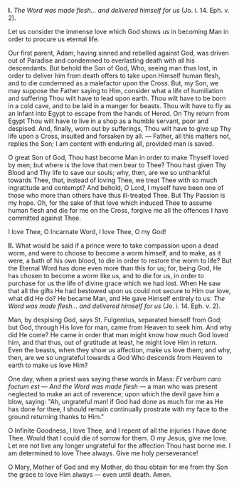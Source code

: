 
**I\.** *The Word was made flesh... and delivered himself for us* (Jo. i. 14. Eph. v. 2).

Let us consider the immense love which God shows us in becoming Man in order to procure us eternal life.

Our first parent, Adam, having sinned and rebelled against God, was driven out of Paradise and condemned to everlasting death with all his descendants. But behold the Son of God, Who, seeing man thus lost, in order to deliver him from death offers to take upon Himself human flesh, and to die condemned as a malefactor upon the Cross. But, my Son, we may suppose the Father saying to Him, consider what a life of humiliation and suffering Thou wilt have to lead upon earth. Thou wilt have to be born in a cold cave, and to be laid in a manger for beasts. Thou wilt have to fly as an Infant into Egypt to escape from the hands of Herod. On Thy return from Egypt Thou wilt have to live in a shop as a humble servant, poor and despised. And, finally, worn out by sufferings, Thou wilt have to give up Thy life upon a Cross, insulted and forsaken by all. — Father, all this matters not, replies the Son; I am content with enduring all, provided man is saved.

O great Son of God, Thou hast become Man in order to make Thyself loved by men; but where is the love that men bear to Thee? Thou hast given Thy Blood and Thy life to save our souls; why, then, are we so unthankful towards Thee, that, instead of loving Thee, we treat Thee with so much ingratitude and contempt? And behold, O Lord, I myself have been one of those who more than others have thus ill-treated Thee. But Thy Passion is my hope. Oh, for the sake of that love which induced Thee to assume human flesh and die for me on the Cross, forgive me all the offences I have committed against Thee.

I love Thee, O Incarnate Word, I love Thee, O my God!

**II\.** What would be said if a prince were to take compassion upon a dead worm, and were to choose to become a worm himself, and to make, as it were, a bath of his own blood, to die in order to restore the worm to life? But the Eternal Word has done even more than this for us; for, being God, He has chosen to become a worm like us, and to die for us, in order to purchase for us the life of divine grace which we had lost. When He saw that all the gifts He had bestowed upon us could not secure to Him our love, what did He do? He became Man, and He gave Himself entirely to us: *The Word was made flesh... and delivered himself for us* (Jo. i. 14. Eph. v. 2).

Man, by despising God, says St. Fulgentius, separated himself from God; but God, through His love for man, came from Heaven to seek him. And why did He come? He came in order that man might know how much God loved him, and that thus, out of gratitude at least, he might love Him in return. Even the beasts, when they show us affection, make us love them; and why, then, are we so ungrateful towards a God Who descends from Heaven to earth to make us love Him?

One day, when a priest was saying these words in Mass: *Et verbum caro factum est — And the Word was made flesh* — a man who was present neglected to make an act of reverence; upon which the devil gave him a blow, saying: \"Ah, ungrateful man! if God had done as much for me as He has done for thee, I should remain continually prostrate with my face to the ground returning thanks to Him.\"

O Infinite Goodness, I love Thee, and I repent of all the injuries I have done Thee. Would that I could die of sorrow for them. O my Jesus, give me love. Let me not live any longer ungrateful for the affection Thou hast borne me. I am determined to love Thee always. Give me holy perseverance!

O Mary, Mother of God and my Mother, do thou obtain for me from thy Son the grace to love Him always — even until death. Amen.

